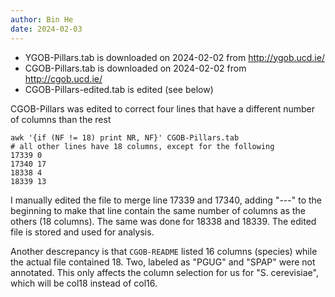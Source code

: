 ```yaml
---
author: Bin He
date: 2024-02-03
---
```


- YGOB-Pillars.tab is downloaded on 2024-02-02 from http://ygob.ucd.ie/
- CGOB-Pillars.tab is downloaded on 2024-02-02 from http://cgob.ucd.ie/
- CGOB-Pillars-edited.tab is edited (see below)

CGOB-Pillars was edited to correct four lines that have a different number of columns than the rest
```unix
awk '{if (NF != 18) print NR, NF}' CGOB-Pillars.tab
# all other lines have 18 columns, except for the following
17339 0
17340 17
18338 4
18339 13
```

I manually edited the file to merge line 17339 and 17340, adding "---" to the beginning to make that line contain the same number of columns as the others (18 columns). The same was done for 18338 and 18339. The edited file is stored and used for analysis.

Another descrepancy is that `CGOB-README` listed 16 columns (species) while the actual file contained 18. Two, labeled as "PGUG" and "SPAP" were not annotated. This only affects the column selection for us for "S. cerevisiae", which will be col18 instead of col16.
